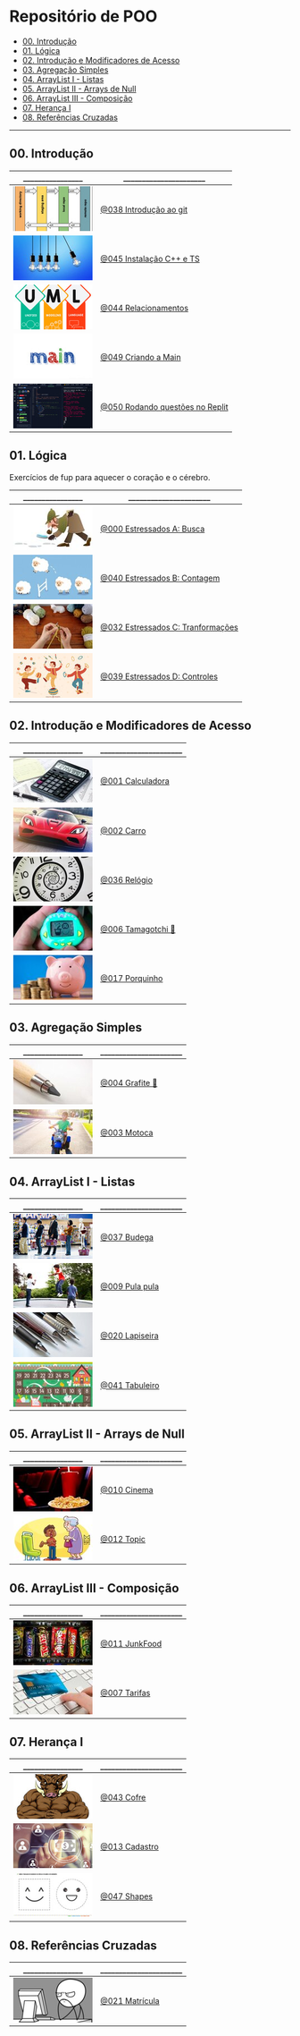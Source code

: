 # Repositório de POO

[](toc)

- [00. Introdução](#00-introdução)
- [01. Lógica](#01-lógica)
- [02. Introdução e Modificadores de Acesso](#02-introdução-e-modificadores-de-acesso)
- [03. Agregação Simples](#03-agregação-simples)
- [04. ArrayList I - Listas](#04-arraylist-i---listas)
- [05. ArrayList II - Arrays de Null](#05-arraylist-ii---arrays-de-null)
- [06. ArrayList III - Composição](#06-arraylist-iii---composição)
- [07. Herança I](#07-herança-i)
- [08. Referências Cruzadas](#08-referências-cruzadas)
[](toc)

---

## 00. Introdução

\________________ | \______________________ 
---------------- | ------------------------
![_](.thumbs/038.jpg) | [@038 Introdução ao git](base/038/Readme.md#introdução-ao-git)
![_](.thumbs/045.jpg) | [@045 Instalação C++ e TS](base/045/Readme.md#instalação-c-e-ts)
![_](.thumbs/044.jpg) | [@044 Relacionamentos](base/044/Readme.md#relacionamentos)
![_](.thumbs/049.jpg) | [@049 Criando a Main](base/049/Readme.md#criando-a-main)
![_](.thumbs/050.jpg) | [@050 Rodando questões no Replit](base/050/Readme.md#rodando-questões-no-replit)

## 01. Lógica

Exercícios de fup para aquecer o coração e o cérebro.

\________________ | \______________________
---------------- | ------------------------
![_](.thumbs/000.jpg) | [@000 Estressados A: Busca](base/000/Readme.md#estressados-a-busca)
![_](.thumbs/040.jpg) | [@040 Estressados B: Contagem](base/040/Readme.md#estressados-b-contagem)
![_](.thumbs/032.jpg) | [@032 Estressados C: Tranformações](base/032/Readme.md#estressados-c-tranformações)
![_](.thumbs/039.jpg) | [@039 Estressados D: Controles](base/039/Readme.md#estressados-d-controles)

## 02. Introdução e Modificadores de Acesso

\________________ | \______________________
---------------- | ------------------------
![_](.thumbs/001.jpg) | [@001 Calculadora](base/001/Readme.md#calculadora)
![_](.thumbs/002.jpg) | [@002 Carro](base/002/Readme.md#carro)
![_](.thumbs/036.jpg) | [@036 Relógio](base/036/Readme.md#relógio)
![_](.thumbs/006.jpg) | [@006 Tamagotchi 💎](base/006/Readme.md#tamagotchi-)
![_](.thumbs/017.jpg) | [@017 Porquinho](base/017/Readme.md#porquinho)

## 03. Agregação Simples

\________________ | \______________________
---------------- | ------------------------
![_](.thumbs/004.jpg) | [@004 Grafite 🎥](base/004/Readme.md#grafite-)
![_](.thumbs/003.jpg) | [@003 Motoca](base/003/Readme.md#motoca)

## 04. ArrayList I - Listas

\________________ | \______________________
---------------- | ------------------------
![_](.thumbs/037.jpg) | [@037 Budega](base/037/Readme.md#budega)
![_](.thumbs/009.jpg) | [@009 Pula pula](base/009/Readme.md#pula-pula)
![_](.thumbs/020.jpg) | [@020 Lapiseira](base/020/Readme.md#lapiseira)
![_](.thumbs/041.jpg) | [@041 Tabuleiro](base/041/Readme.md#tabuleiro)

## 05. ArrayList II - Arrays de Null

\________________ | \______________________
---------------- | ------------------------
![_](.thumbs/010.jpg) | [@010 Cinema](base/010/Readme.md#cinema)
![_](.thumbs/012.jpg) | [@012 Topic](base/012/Readme.md#topic)

## 06. ArrayList III - Composição

\________________ | \______________________
---------------- | ------------------------
![_](.thumbs/011.jpg) | [@011 JunkFood](base/011/Readme.md#junkfood)
![_](.thumbs/007.jpg) | [@007 Tarifas](base/007/Readme.md#tarifas)

<!--
11.  Mapas, Ordenação e Exceções

\________________ | \______________________
---------------- | ------------------------
![_](.thumbs/015.jpg) | [@015 Busca](base/015/Readme.md#busca)
![_](.thumbs/028.jpg) | [@028 Bilheteria](base/028/Readme.md#bilheteria)
![_](.thumbs/016.jpg) | [@016 Favoritos ](base/016/Readme.md#favoritos--agenda-3-cache-e-redundância)
![_](.thumbs/014.jpg) | [@014 Contato](base/014/Readme.md#contato)
-->

## 07. Herança I

\________________ | \______________________
---------------- | ------------------------
![_](.thumbs/043.jpg) | [@043 Cofre](base/043/Readme.md#cofre)
![_](.thumbs/013.jpg) | [@013 Cadastro](base/013/Readme.md#cadastro)
![_](.thumbs/047.jpg) | [@047 Shapes](base/047/Readme.md#shapes)

<!--
![_](.thumbs/048.jpg) | [@048 Estacionamento](base/048/Readme.md#estacionamento)
-->

## 08. Referências Cruzadas

\________________ | \______________________
---------------- | ------------------------
![_](.thumbs/021.jpg) | [@021 Matrícula](base/021/Readme.md#matrícula)

<!--
![_](.thumbs/025.jpg) | [@025 Twitter](base/025/Readme.md#twitter)

14. Herança II

\________________ | \______________________
---------------- | ------------------------
![_](.thumbs/023.jpg) | [@023 Salário](base/023/Readme.md#salário)
![_](.thumbs/022.jpg) | [@022 Hospital](base/022/Readme.md#hospital)

15. Lógica II

\________________ | \______________________
---------------- | ------------------------
![_](.thumbs/026.jpg) | [@026 Whatsapp](base/026/Readme.md#whatsapp)
![_](.thumbs/033.jpg) | [@033 Trem](base/033/Readme.md#trem)

16. Herança III

\________________ | \______________________
---------------- | ------------------------
![_](.thumbs/034.jpg) | [@034 Carga](base/034/Readme.md#carga)
![_](.thumbs/027.jpg) | [@027 Grupos](base/027/Readme.md#grupos)

![_](.thumbs/018.jpg) | [@018 Hospital II](base/018/Readme.md#hospital-ii)

![_](.thumbs/031.jpg) | [@031 Pets](base/031/Readme.md#pets)
![_](.thumbs/024.jpg) | [@024 Mensagens](base/024/Readme.md#mensagens)
![_](.thumbs/030.jpg) | [@030 ContatoStar ](base/030/Readme.md#contatostar--agenda-4-herança)
![_](.thumbs/008.jpg) | [@008 Agiota](base/008/Readme.md#agiota)
![_](.thumbs/005.jpg) | [@005 Mestre dos Vetores (manipulação arraylist)](base/005/Readme.md#mestre-dos-vetores-manipulação-arraylist)
![_](.thumbs/019.jpg) | [@019 Ligações - Agenda 4](base/019/Readme.md#ligações---agenda-4)
![_](.thumbs/035.jpg) | [@035 Clínica Veterinária](base/035/Readme.md#clínica-veterinária)
![_](.thumbs/042.jpg) | [@042 Carro Get e Set](base/042/Readme.md#carro-get-e-set)
![_](.thumbs/029.jpg) | [@029 Anotações](base/029/Readme.md#anotações)

-->
